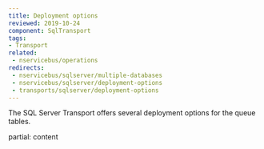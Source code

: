 ```yaml
---
title: Deployment options
reviewed: 2019-10-24
component: SqlTransport
tags:
- Transport
related:
 - nservicebus/operations
redirects:
 - nservicebus/sqlserver/multiple-databases
 - nservicebus/sqlserver/deployment-options
 - transports/sqlserver/deployment-options
---
```


The SQL Server Transport offers several deployment options for the queue tables.

partial: content
